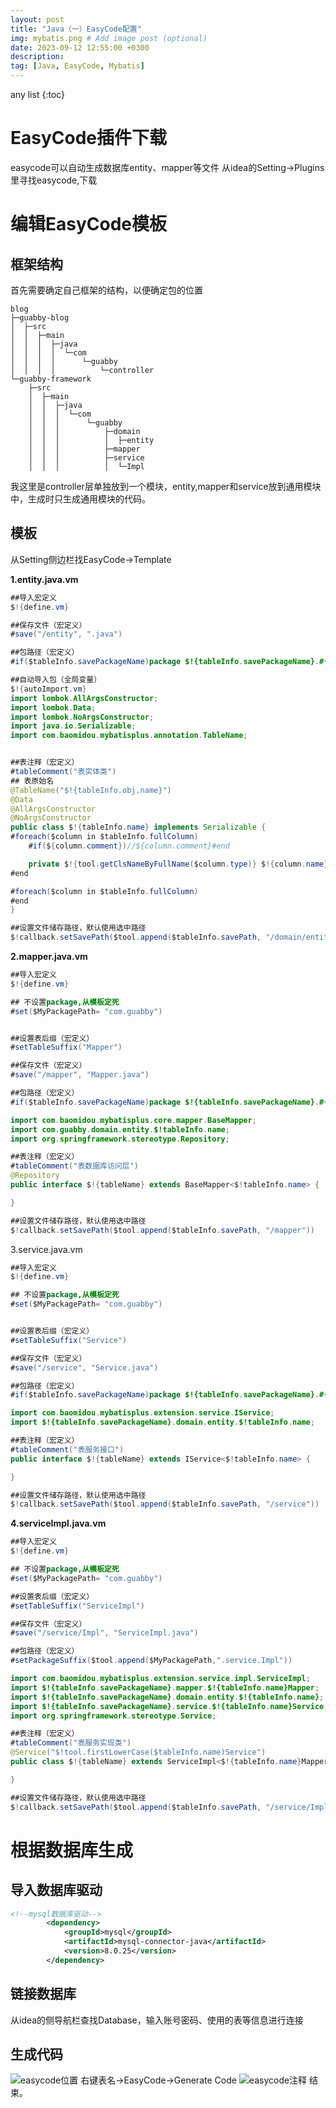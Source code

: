 ```yaml
---
layout: post
title: "Java（一）EasyCode配置"
img: mybatis.png # Add image post (optional)
date: 2023-09-12 12:55:00 +0300
description: 
tag: [Java, EasyCode, Mybatis]
---
```


any list
{:toc}
# EasyCode插件下载
easycode可以自动生成数据库entity、mapper等文件
从idea的Setting->Plugins里寻找easycode,下载


# 编辑EasyCode模板
## 框架结构
首先需要确定自己框架的结构，以便确定包的位置
```linux
blog
├─guabby-blog
│  ├─src
│  │  ├─main
│  │  │  ├─java
│  │  │  │  └─com
│  │  │  │      └─guabby
│  │  │  │          └─controller
└─guabby-framework
    ├─src
    │  ├─main
    │  │  ├─java
    │  │  │  └─com
    │  │  │      └─guabby
    │  │  │          ├─domain
    │  │  │          │  ├─entity
    │  │  │          ├─mapper
    │  │  │          ├─service
    │  │  │          │  └─Impl
```
我这里是controller层单独放到一个模块，entity,mapper和service放到通用模块中，生成时只生成通用模块的代码。
## 模板
从Setting侧边栏找EasyCode->Template

**1.entity.java.vm**
```java
##导入宏定义
$!{define.vm}

##保存文件（宏定义）
#save("/entity", ".java")

##包路径（宏定义）
#if($tableInfo.savePackageName)package $!{tableInfo.savePackageName}.#{end}domain.entity;

##自动导入包（全局变量）
$!{autoImport.vm}
import lombok.AllArgsConstructor;
import lombok.Data;
import lombok.NoArgsConstructor;
import java.io.Serializable;
import com.baomidou.mybatisplus.annotation.TableName;


##表注释（宏定义）
#tableComment("表实体类")
## 表原始名
@TableName("$!{tableInfo.obj.name}")
@Data
@AllArgsConstructor
@NoArgsConstructor
public class $!{tableInfo.name} implements Serializable {
#foreach($column in $tableInfo.fullColumn)
    #if(${column.comment})//${column.comment}#end

    private $!{tool.getClsNameByFullName($column.type)} $!{column.name};
#end

#foreach($column in $tableInfo.fullColumn)
#end
}

##设置文件储存路径，默认使用选中路径
$!callback.setSavePath($tool.append($tableInfo.savePath, "/domain/entity"))
```

**2.mapper.java.vm**
```java
##导入宏定义
$!{define.vm}

## 不设置package,从模板定死
#set($MyPackagePath= "com.guabby")


##设置表后缀（宏定义）
#setTableSuffix("Mapper")

##保存文件（宏定义）
#save("/mapper", "Mapper.java")

##包路径（宏定义）
#if($tableInfo.savePackageName)package $!{tableInfo.savePackageName}.#{end}mapper;

import com.baomidou.mybatisplus.core.mapper.BaseMapper;
import com.guabby.domain.entity.$!tableInfo.name;
import org.springframework.stereotype.Repository;

##表注释（宏定义）
#tableComment("表数据库访问层")
@Repository
public interface $!{tableName} extends BaseMapper<$!tableInfo.name> {

}

##设置文件储存路径，默认使用选中路径
$!callback.setSavePath($tool.append($tableInfo.savePath, "/mapper"))
```
3.service.java.vm
```java
##导入宏定义
$!{define.vm}

## 不设置package,从模板定死
#set($MyPackagePath= "com.guabby")


##设置表后缀（宏定义）
#setTableSuffix("Service")

##保存文件（宏定义）
#save("/service", "Service.java")

##包路径（宏定义）
#if($tableInfo.savePackageName)package $!{tableInfo.savePackageName}.#{end}service;

import com.baomidou.mybatisplus.extension.service.IService;
import $!{tableInfo.savePackageName}.domain.entity.$!tableInfo.name;

##表注释（宏定义）
#tableComment("表服务接口")
public interface $!{tableName} extends IService<$!tableInfo.name> {

}

##设置文件储存路径，默认使用选中路径
$!callback.setSavePath($tool.append($tableInfo.savePath, "/service"))

```

**4.serviceImpl.java.vm**

```java
##导入宏定义
$!{define.vm}

## 不设置package,从模板定死
#set($MyPackagePath= "com.guabby")

##设置表后缀（宏定义）
#setTableSuffix("ServiceImpl")

##保存文件（宏定义）
#save("/service/Impl", "ServiceImpl.java")

##包路径（宏定义）
#setPackageSuffix($tool.append($MyPackagePath,".service.Impl"))

import com.baomidou.mybatisplus.extension.service.impl.ServiceImpl;
import $!{tableInfo.savePackageName}.mapper.$!{tableInfo.name}Mapper;
import $!{tableInfo.savePackageName}.domain.entity.$!{tableInfo.name};
import $!{tableInfo.savePackageName}.service.$!{tableInfo.name}Service;
import org.springframework.stereotype.Service;

##表注释（宏定义）
#tableComment("表服务实现类")
@Service("$!tool.firstLowerCase($tableInfo.name)Service")
public class $!{tableName} extends ServiceImpl<$!{tableInfo.name}Mapper, $!{tableInfo.name}> implements $!{tableInfo.name}Service {

}

##设置文件储存路径，默认使用选中路径
$!callback.setSavePath($tool.append($tableInfo.savePath, "/service/Impl"))

```

# 根据数据库生成
## 导入数据库驱动
```xml
<!--mysql数据库驱动-->
        <dependency>
            <groupId>mysql</groupId>
            <artifactId>mysql-connector-java</artifactId>
            <version>8.0.25</version>
        </dependency>
```
## 链接数据库
从idea的侧导航栏查找Database，输入账号密码、使用的表等信息进行连接

## 生成代码
![easycode位置](https://img-blog.csdnimg.cn/e2dc142e968d484f8b9f59871c72575d.png)
右键表名->EasyCode->Generate Code
![easycode注释](https://img-blog.csdnimg.cn/007b08c8a56b4f0ea8f928f1a29d66e3.png)
结束。


